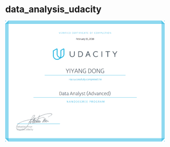 # data_analysis_udacity


![](http://github.com/yiyangd/data_analysis_udacity/blob/master/images/nd002-cn-advanced.jpg)
